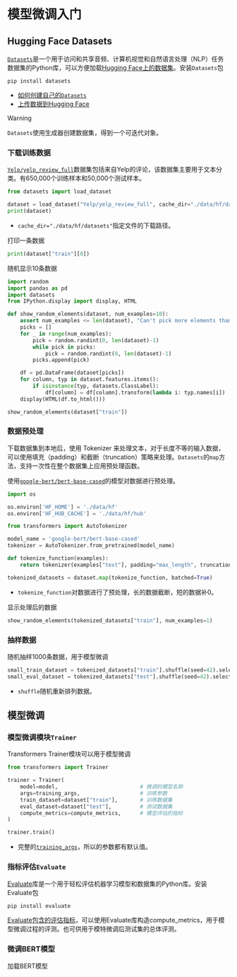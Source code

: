 # 模型微调入门

## Hugging Face Datasets

[`Datasets`](https://huggingface.co/docs/datasets/index)是一个用于访问和共享音频、计算机视觉和自然语言处理（NLP）任务数据集的Python库，可以方便加载[Hugging Face上的数据集](https://huggingface.co/datasets)。安装`Datasets`包

```shell
pip install datasets
```

* [如何创建自己的`Datasets`](https://huggingface.co/docs/datasets/create_dataset)
* [上传数据到Hugging Face](https://huggingface.co/docs/datasets/upload_dataset)

> [!warning]
>
> `Datasets`使用生成器创建数据集，得到一个可迭代对象。

### 下载训练数据

[`Yelp/yelp_review_full`](https://huggingface.co/datasets/Yelp/yelp_review_full)数据集包括来自Yelp的评论，该数据集主要用于文本分类。有650,000个训练样本和50,000个测试样本。

```python
from datasets import load_dataset

dataset = load_dataset("Yelp/yelp_review_full", cache_dir="./data/hf/datasets")
print(dataset)
```

* `cache_dir="./data/hf/datasets"`指定文件的下载路径。

打印一条数据

```python
print(dataset["train"][0])
```

随机显示10条数据

```python
import random
import pandas as pd
import datasets
from IPython.display import display, HTML

def show_random_elements(dataset, num_examples=10):
    assert num_examples <= len(dataset), "Can't pick more elements than there are in the dataset."
    picks = []
    for _ in range(num_examples):
        pick = random.randint(0, len(dataset)-1)
        while pick in picks:
            pick = random.randint(0, len(dataset)-1)
        picks.append(pick)

    df = pd.DataFrame(dataset[picks])
    for column, typ in dataset.features.items():
        if isinstance(typ, datasets.ClassLabel):
            df[column] = df[column].transform(lambda i: typ.names[i])
    display(HTML(df.to_html()))

show_random_elements(dataset["train"])
```

### 数据预处理

下载数据集到本地后，使用 Tokenizer 来处理文本，对于长度不等的输入数据，可以使用填充（padding）和截断（truncation）策略来处理。`Datasets`的`map`方法，支持一次性在整个数据集上应用预处理函数。

使用[`google-bert/bert-base-cased`](https://huggingface.co/google-bert/bert-base-cased)的模型对数据进行预处理。

```python
import os

os.environ['HF_HOME'] = './data/hf'
os.environ['HF_HUB_CACHE'] = './data/hf/hub'

from transformers import AutoTokenizer

model_name = 'google-bert/bert-base-cased'
tokenizer = AutoTokenizer.from_pretrained(model_name)

def tokenize_function(examples):
    return tokenizer(examples["text"], padding="max_length", truncation=True)

tokenized_datasets = dataset.map(tokenize_function, batched=True)
```

* `tokenize_function`对数据进行了预处理，长的数据截断，短的数据补0。

显示处理后的数据

```python
show_random_elements(tokenized_datasets["train"], num_examples=1)
```

### 抽样数据

随机抽样1000条数据，用于模型微调

```python
small_train_dataset = tokenized_datasets["train"].shuffle(seed=42).select(range(1000))
small_eval_dataset = tokenized_datasets["test"].shuffle(seed=42).select(range(1000))
```

* `shuffle`随机重新排列数据。

## 模型微调

### 模型微调模块`Trainer`

Transformers Trainer模块可以用于模型微调

```python
from transformers import Trainer

trainer = Trainer(
    model=model,                          # 微调的模型名称
    args=training_args,                   # 训练参数
    train_dataset=dataset["train"],       # 训练数据集
    eval_dataset=dataset["test"],         # 测试数据集
    compute_metrics=compute_metrics,      # 模型评估的指标
)

trainer.train()
```

* 完整的[`training_args`](https://huggingface.co/docs/transformers/v4.36.1/en/main_classes/trainer#transformers.TrainingArguments)，所以的参数都有默认值。

### 指标评估`Evaluate`

[Evaluate](https://huggingface.co/docs/evaluate/index)库是一个用于轻松评估机器学习模型和数据集的Python库。安装Evaluate包

```python
pip install evaluate
```

[Evaluate包含的评估指标](https://huggingface.co/evaluate-metric/spaces?p=0)，可以使用Evaluate库构造compute_metrics，用于模型微调过程的评测。也可供用于模特微调后测试集的总体评测。

### 微调BERT模型

加载BERT模型

```python
```



